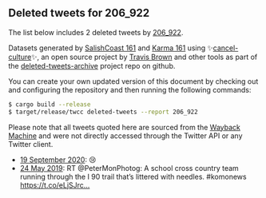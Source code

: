 ## Deleted tweets for 206_922

The list below includes 2 deleted tweets by
[206_922](https://twitter.com/206_922).


Datasets generated by [SalishCoast 161](https://twitter.com/SalishCoastA) and [Karma 161](https://twitter.com/KarmaOneSixOne) using ✨[cancel-culture](https://github.com/travisbrown/cancel-culture)✨, an open source project by [Travis Brown](https://twitter.com/travisbrown) and other tools as part of the [deleted-tweets-archive](https://github.com/salcoast/deleted-tweets-archive/) project repo on github.

You can create your own updated version of this document by checking out and configuring the
repository and then running the following commands:

```bash
$ cargo build --release
$ target/release/twcc deleted-tweets --report 206_922
```

Please note that all tweets quoted here are sourced from the
[Wayback Machine](https://web.archive.org) and were not directly accessed through the Twitter API or
any Twitter client.

* [19 September 2020](https://web.archive.org/web/20200919001529/https://twitter.com/206_922/status/1307110945945202691): 😢
* [24 May 2019](https://web.archive.org/web/20190524013047/https://twitter.com/206_922/status/1131734255048904705): RT @PeterMonPhotog: A school cross country team running through the I 90 trail that’s littered with needles. #komonews https://t.co/eLjSJrc…
